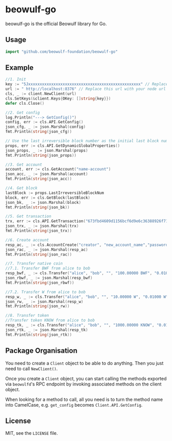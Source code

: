 # beowulf-go

beowulf-go is the official Beowulf library for Go.  

## Usage

```go
import "github.com/beowulf-foundation/beowulf-go"
```

## Example

```go
//1. Init
key := "5Jxxxxxxxxxxxxxxxxxxxxxxxxxxxxxxxxxxxxxxxxxxxxxxxxx" // Replace your private key
url := " http://localhost:8376" // Replace this url with your node url
cls, _ := client.NewClient(url)
cls.SetKeys(&client.Keys{OKey: []string{key}})
defer cls.Close()

//2. Get config
log.Println("---> GetConfig()")
config, err := cls.API.GetConfig()
json_cfg, _ := json.Marshal(config)
fmt.Println(string(json_cfg))

// Use the last irreversible block number as the initial last block number.
props, err := cls.API.GetDynamicGlobalProperties()
json_props, _ := json.Marshal(props)
fmt.Println(string(json_props))

//3. Get account
account, err := cls.GetAccount("name-account")
json_acc, _ := json.Marshal(account)
fmt.Println(string(json_acc))

//4. Get block
lastBlock := props.LastIrreversibleBlockNum
block, err := cls.GetBlock(lastBlock)
json_bk, _ := json.Marshal(block)
fmt.Println(string(json_bk))

//5. Get transaction
trx, err := cls.API.GetTransaction("673fbd4609d1156bcf6d9e6c36388926f7116acc")
json_trx, _ := json.Marshal(trx)
fmt.Println(string(json_trx))

//6. Create account
resp_ac, _ := cls.AccountCreate("creator", "new_account_name","password","1.00000 W")
json_rac, _ := json.Marshal(resp_ac)
fmt.Println(string(json_rac))

//7. Transfer native coin
//7.1. Transfer BWF from alice to bob
resp_bwf, _ := cls.Transfer("alice", "bob", "", "100.00000 BWF", "0.01000 W")
json_rbwf, _ := json.Marshal(resp_bwf)
fmt.Println(string(json_rbwf))

//7.2. Transfer W from alice to bob
resp_w, _ := cls.Transfer("alice", "bob", "", "10.00000 W", "0.01000 W")
json_rw, _ := json.Marshal(resp_w)
fmt.Println(string(json_rw))

//8. Transfer token
//Transfer token KNOW from alice to bob
resp_tk, _ := cls.Transfer("alice", "bob", "", "1000.00000 KNOW", "0.01000 W")
json_rtk, _ := json.Marshal(resp_tk)
fmt.Println(string(json_rtk))
```

## Package Organisation

You need to create a `Client` object to be able to do anything.
Then you just need to call `NewClient()`.

Once you create a `Client` object, you can start calling the methods exported
via `beowulfd`'s RPC endpoint by invoking associated methods on the client object.

When looking for a method to call, all you need is to turn the method name into
CamelCase, e.g. `get_config` becomes `Client.API.GetConfig`.

## License

MIT, see the `LICENSE` file.
